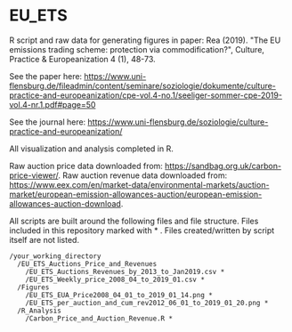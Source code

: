 # EU_ETS
R script and raw data for generating figures in paper: Rea (2019). "The EU emissions trading scheme: protection via commodification?", Culture, Practice & Europeanization 4 (1), 48-73. 

See the paper here: https://www.uni-flensburg.de/fileadmin/content/seminare/soziologie/dokumente/culture-practice-and-europeanization/cpe-vol.4-no.1/seeliger-sommer-cpe-2019-vol.4-nr.1.pdf#page=50

See the journal here: https://www.uni-flensburg.de/soziologie/culture-practice-and-europeanization/

All visualization and analysis completed in R.

Raw auction price data downloaded from: https://sandbag.org.uk/carbon-price-viewer/.
Raw auction revenue data downloaded from: https://www.eex.com/en/market-data/environmental-markets/auction-market/european-emission-allowances-auction/european-emission-allowances-auction-download.

All scripts are built around the following files and file structure. Files included in this repository marked with * . Files created/written by script itself are not listed.

    /your_working_directory
      /EU_ETS_Auctions_Price_and_Revenues
        /EU_ETS_Auctions_Revenues_by_2013_to_Jan2019.csv *
        /EU_ETS_Weekly_price_2008_04_to_2019_01.csv *
      /Figures
        /EU_ETS_EUA_Price2008_04_01_to_2019_01_14.png *
        /EU_ETS_per_auction_and_cum_rev2012_06_01_to_2019_01_20.png *
      /R_Analysis
        /Carbon_Price_and_Auction_Revenue.R *
